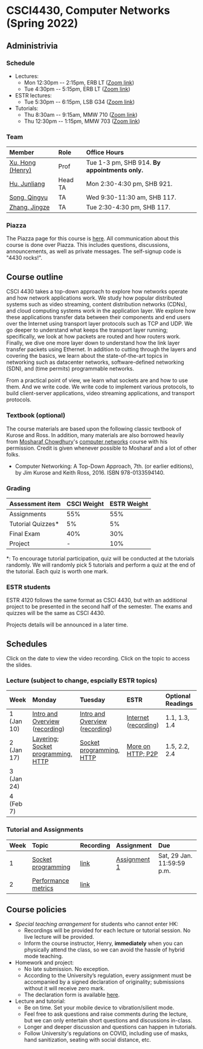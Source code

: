 # CSCI4430, Computer Networks (Spring 2022)

## Administrivia

### Schedule
- Lectures: 
  * Mon 12:30pm -- 2:15pm, ERB LT ([Zoom link](https://cuhk.zoom.us/j/92811984025?pwd=eGE4Um5SV0Nwd3RJTlh2WmFpV2wzdz09))
  * Tue 4:30pm -- 5:15pm, ERB LT ([Zoom link](https://cuhk.zoom.us/j/95299586369?pwd=N2RnM3h6VkJlTG1ncVZHMEFsa0laUT09))
- ESTR lectures: 
  * Tue 5:30pm -- 6:15pm, LSB G34 ([Zoom link](https://cuhk.zoom.us/j/96114020070?pwd=RTB5c2FZaEtLTXBXWFQ4Q1FaQUJFUT09))
- Tutorials:
  * Thu 8:30am -- 9:15am, MMW 710 ([Zoom link](https://cuhk.zoom.us/j/94590014376?pwd=NDdlRzVDQW9oQURyMU5ESTJEUHh3Zz09))
  * Thu 12:30pm -- 1:15pm, MMW 703 ([Zoom link](https://cuhk.zoom.us/j/94590014376?pwd=NDdlRzVDQW9oQURyMU5ESTJEUHh3Zz09))

### Team
| Member | Role | Office Hours |
| :---------------- | :--- | :----------- |
| [Xu, Hong (Henry)](https://henryhxu.github.io/) | Prof | Tue 1-3 pm, SHB 914. **By appointments only.**
| [Hu, Junliang](mailto:jlhu@cse.cuhk.edu.hk) | Head TA | Mon 2:30-4:30 pm, SHB 921.
| [Song, Qingyu](mailto:qysong21@cse.cuhk.edu.hk) | TA | Wed 9:30-11:30 am, SHB 117.
| [Zhang, Jingze](mailto:zhang_jing_ze@link.cuhk.edu.hk) | TA | Tue 2:30-4:30 pm, SHB 117.

### Piazza
The Piazza page for this course is [here](https://piazza.com/cuhk.edu.hk/spring2022/csci4430).
All communication about this course is done over Piazza. This includes questions, discussions, announcements, as well as private messages. 
The self-signup code is "4430 rocks!".

## Course outline
CSCI 4430 takes a top-down approach to explore how networks operate and how network applications work. We study how popular distributed systems such as video streaming, content distribution networks (CDNs), and cloud computing systems work in the application layer. We explore how these applications transfer data between their components and end users over the Internet using transport layer protocols such as TCP and UDP. We go deeper to understand what keeps the transport layer running; specifically, we look at how packets are routed and how routers work. Finally, we dive one more layer down to understand how the link layer transfer packets using Ethernet. In addition to cutting through the layers and covering the basics, we learn about the state-of-the-art topics in networking such as datacenter networks, software-defined networking (SDN), and (time permits) programmable networks.

From a practical point of view, we learn what sockets are and how to use them. And we write code. We write code to implement various protocols, to build client-server applications, video streaming applications, and transport protocols.

### Textbook (optional)
The course materials are based upon the following classic textbook of Kurose and Ross. In addition, many materials are also borrowed heavily from [Mosharaf Chowdhury](http://www.mosharaf.com/)'s [computer networks](https://github.com/mosharaf/eecs489) course with his permission. Credit is given whenever possible to Mosharaf and a lot of other folks.
- Computer Networking: A Top-Down Approach, 7th. (or earlier editions), by Jim Kurose and Keith Ross, 2016. ISBN 978-0133594140.

### Grading
| Assessment item | CSCI Weight | ESTR Weight
| :---------------- | :--- | :--- | 
| Assignments | 55% | 55%
| Tutorial Quizzes* | 5% | 5%
| Final Exam | 40% | 30%
| Project | - | 10%

\*: To encourage tutorial participation, quiz will be conducted at the tutorials randomly. We will randomly pick 5 tutorials and perform a quiz at the end of the tutorial. Each quiz is worth one mark.

### ESTR students
ESTR 4120 follows the same format as CSCI 4430, but with an additional project to be presented in the second half of the semester. The exams and quizzes will be the same as CSCI 4430.

Projects details will be announced in a later time.

## Schedules
Click on the date to view the video recording. Click on the topic to access the slides.

### Lecture (subject to change, espcially ESTR topics)
| Week | Monday | Tuesday | ESTR | Optional Readings |
| :--- | :--- | :--- | :--- | :--- | 
| 1 (Jan 10) | [Intro and Overview](lecture/lec1.pptx) ([recording](https://cuhk.zoom.us/rec/share/GMBuuyiGyLKiHf_dbTPYC1KZXTIFAOdwfq7bcpUrsU-QyzugFh0g9iMErY3SsSrW.YS3CeSVtEPexD0F1)) | [Intro and Overview](lecture/lec1.pptx) ([recording](https://cuhk.zoom.us/rec/share/88tdIlzjsMBhNQxtWYdd6TB--z-L4uEZBVBQvVXYdaDLQ8c0kXVH1zTNizqc193u.ZO8WyP5rvFng777j)) | [Internet](lecture/estr1.pptx) ([recording](https://cuhk.zoom.us/rec/share/3SZewEFYrPtDs01sjRwfKvTSSavGl65htD0RBTSy4v9jEgeZHdk38FHHhaZAx_zC.We45sM8DXlSAhJvj)) | 1.1, 1.3, 1.4
| 2 (Jan 17) | [Layering](lecture/lec2.pptx); [Socket programming, HTTP](lecture/lec3.pptx) | [Socket programming, HTTP](lecture/lec3.pptx) | [More on HTTP; P2P](lecture/estr2.pptx) | 1.5, 2.2, 2.4
| 3 (Jan 24) |  | 
| 4 (Feb 7) |  | 


### Tutorial and Assignments

| Week | Topic | Recording | Assignment | Due | 
| :--- | :--- | :--- | :--- | :--- |
| 1 | [Socket programming](tutorial/T01/tut01.pptx) | [link](https://cuhk.zoom.us/rec/share/ocCYRX0Pv0ZZfA3qEMIRc9JM5jDZLR9w8x6rnRtBG84f6_1cuu-L0igeQW9SKoUe.OiV8_R37BIAKtOPd?startTime=1642033608000) | [Assignment 1](assignment/assignment-1) | Sat, 29 Jan. 11:59:59 p.m.
| 2 | [Performance metrics](tutorial/T02/tut02.pptx) | [link]() | 


## Course policies
- *Special teaching arrangement* for students who cannot enter HK:
  * Recordings will be provided for each lecture or tutorial session. No live lecture will be provided.
  * Inform the course instructor, Henry, **immediately** when you can physically attend the class, so we can avoid the hassle of hybrid mode teaching.
- Homework and project: 
  * No late submission. No exception.
  * According to the University’s regulation, every assignment must be accompanied by a signed declaration of originality; submissions without it will receive zero mark.
  * The declaration form is available [here](declaration_en.doc).
- Lecture and tutorial:
  * Be on time. Set your mobile device to vibration/silient mode.
  * Feel free to ask questions and raise comments during the lecture, but we can only entertain short questions and discussions in-class.
  * Longer and deeper discussion and questions can happen in tutorials.
  * Follow University's regulations on COVID, including use of masks, hand sanitization, seating with social distance, etc.
